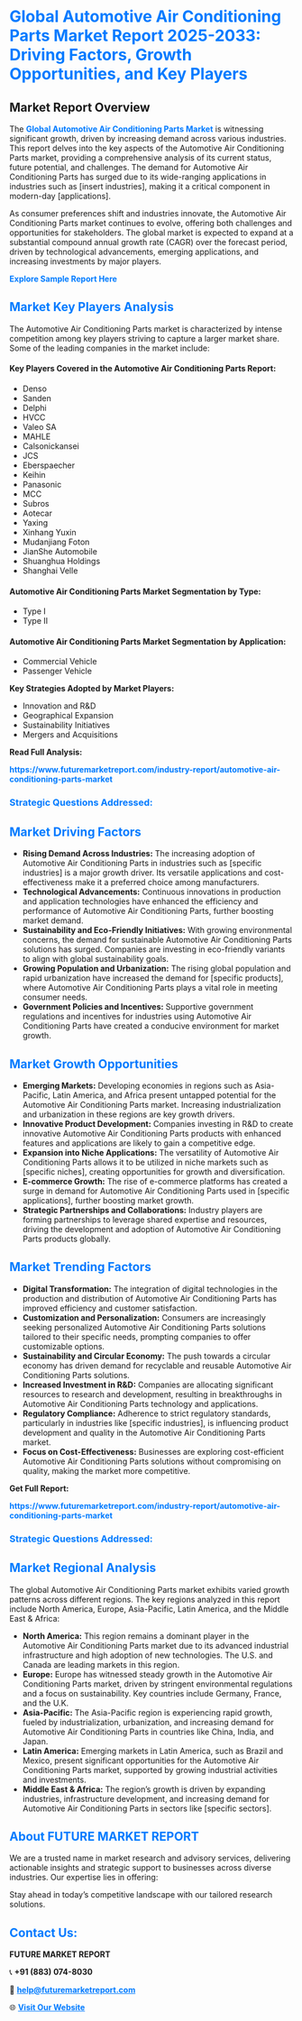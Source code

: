 <h1 style="color: #007BFF;">Global Automotive Air Conditioning Parts Market Report 2025-2033: Driving Factors, Growth Opportunities, and Key Players</h1>

<section id="overview">
<h2>Market Report Overview</h2>
<p>The <a href="https://www.futuremarketreport.com/industry-report/automotive-air-conditioning-parts-market" style="color: #007BFF; text-decoration: none;"><strong>Global Automotive Air Conditioning Parts Market</strong></a> is witnessing significant growth, driven by increasing demand across various industries. This report delves into the key aspects of the Automotive Air Conditioning Parts market, providing a comprehensive analysis of its current status, future potential, and challenges. The demand for Automotive Air Conditioning Parts has surged due to its wide-ranging applications in industries such as [insert industries], making it a critical component in modern-day [applications].</p>
<p>As consumer preferences shift and industries innovate, the Automotive Air Conditioning Parts market continues to evolve, offering both challenges and opportunities for stakeholders. The global market is expected to expand at a substantial compound annual growth rate (CAGR) over the forecast period, driven by technological advancements, emerging applications, and increasing investments by major players.</p>
</section>

<section id="overview">
<p><a href="https://www.futuremarketreport.com/request-sample/reportId=85869" style="color: #007BFF; text-decoration: none;"><strong>Explore Sample Report Here</strong></a></p>
</section>

<section id="key-players">
<h2 style="color: #007BFF;">Market Key Players Analysis</h2>
<p>The Automotive Air Conditioning Parts market is characterized by intense competition among key players striving to capture a larger market share. Some of the leading companies in the market include:</p>
<h4>Key Players Covered in the Automotive Air Conditioning Parts Report:</h4>
<ul><li>Denso</li><li>Sanden</li><li>Delphi</li><li>HVCC</li><li>Valeo SA</li><li>MAHLE</li><li>Calsonickansei</li><li>JCS</li><li>Eberspaecher</li><li>Keihin</li><li>Panasonic</li><li>MCC</li><li>Subros</li><li>Aotecar</li><li>Yaxing</li><li>Xinhang Yuxin</li><li>Mudanjiang Foton</li><li>JianShe Automobile</li><li>Shuanghua Holdings</li><li>Shanghai Velle</li></ul>
<h4>Automotive Air Conditioning Parts Market Segmentation by Type:</h4>
<ul><li>Type I</li><li>Type II</li></ul>

<h4>Automotive Air Conditioning Parts Market Segmentation by Application:</h4>
<ul><li>Commercial Vehicle</li><li>Passenger Vehicle</li></ul>
<p><strong>Key Strategies Adopted by Market Players:</strong></p>
<ul>
<li>Innovation and R&D</li>
<li>Geographical Expansion</li>
<li>Sustainability Initiatives</li>
<li>Mergers and Acquisitions</li>
</ul>
</section>

<section>
<p><strong>Read Full Analysis: </strong></p><a href="https://www.futuremarketreport.com/industry-report/automotive-air-conditioning-parts-market" style="color: #007BFF; text-decoration: none;"><strong>https://www.futuremarketreport.com/industry-report/automotive-air-conditioning-parts-market</strong></a>
<h3 style="color: #007BFF;">Strategic Questions Addressed:</h3>
</section>

<section id="driving-factors">
<h2 style="color: #007BFF;">Market Driving Factors</h2>
<ul>
<li><strong>Rising Demand Across Industries:</strong> The increasing adoption of Automotive Air Conditioning Parts in industries such as [specific industries] is a major growth driver. Its versatile applications and cost-effectiveness make it a preferred choice among manufacturers.</li>
<li><strong>Technological Advancements:</strong> Continuous innovations in production and application technologies have enhanced the efficiency and performance of Automotive Air Conditioning Parts, further boosting market demand.</li>
<li><strong>Sustainability and Eco-Friendly Initiatives:</strong> With growing environmental concerns, the demand for sustainable Automotive Air Conditioning Parts solutions has surged. Companies are investing in eco-friendly variants to align with global sustainability goals.</li>
<li><strong>Growing Population and Urbanization:</strong> The rising global population and rapid urbanization have increased the demand for [specific products], where Automotive Air Conditioning Parts plays a vital role in meeting consumer needs.</li>
<li><strong>Government Policies and Incentives:</strong> Supportive government regulations and incentives for industries using Automotive Air Conditioning Parts have created a conducive environment for market growth.</li>
</ul>
</section>

<section id="growth-opportunities">
<h2 style="color: #007BFF;">Market Growth Opportunities</h2>
<ul>
<li><strong>Emerging Markets:</strong> Developing economies in regions such as Asia-Pacific, Latin America, and Africa present untapped potential for the Automotive Air Conditioning Parts market. Increasing industrialization and urbanization in these regions are key growth drivers.</li>
<li><strong>Innovative Product Development:</strong> Companies investing in R&D to create innovative Automotive Air Conditioning Parts products with enhanced features and applications are likely to gain a competitive edge.</li>
<li><strong>Expansion into Niche Applications:</strong> The versatility of Automotive Air Conditioning Parts allows it to be utilized in niche markets such as [specific niches], creating opportunities for growth and diversification.</li>
<li><strong>E-commerce Growth:</strong> The rise of e-commerce platforms has created a surge in demand for Automotive Air Conditioning Parts used in [specific applications], further boosting market growth.</li>
<li><strong>Strategic Partnerships and Collaborations:</strong> Industry players are forming partnerships to leverage shared expertise and resources, driving the development and adoption of Automotive Air Conditioning Parts products globally.</li>
</ul>
</section>

<section id="trending-factors">
<h2 style="color: #007BFF;">Market Trending Factors</h2>
<ul>
<li><strong>Digital Transformation:</strong> The integration of digital technologies in the production and distribution of Automotive Air Conditioning Parts has improved efficiency and customer satisfaction.</li>
<li><strong>Customization and Personalization:</strong> Consumers are increasingly seeking personalized Automotive Air Conditioning Parts solutions tailored to their specific needs, prompting companies to offer customizable options.</li>
<li><strong>Sustainability and Circular Economy:</strong> The push towards a circular economy has driven demand for recyclable and reusable Automotive Air Conditioning Parts solutions.</li>
<li><strong>Increased Investment in R&D:</strong> Companies are allocating significant resources to research and development, resulting in breakthroughs in Automotive Air Conditioning Parts technology and applications.</li>
<li><strong>Regulatory Compliance:</strong> Adherence to strict regulatory standards, particularly in industries like [specific industries], is influencing product development and quality in the Automotive Air Conditioning Parts market.</li>
<li><strong>Focus on Cost-Effectiveness:</strong> Businesses are exploring cost-efficient Automotive Air Conditioning Parts solutions without compromising on quality, making the market more competitive.</li>
</ul>
</section>

<section>
<p><strong>Get Full Report: </strong></p><a href="https://www.futuremarketreport.com/industry-report/automotive-air-conditioning-parts-market" style="color: #007BFF; text-decoration: none;"><strong>https://www.futuremarketreport.com/industry-report/automotive-air-conditioning-parts-market</strong></a>
<h3 style="color: #007BFF;">Strategic Questions Addressed:</h3>
</section>


<section id="regional-analysis">
<h2 style="color: #007BFF;">Market Regional Analysis</h2>
<p>The global Automotive Air Conditioning Parts market exhibits varied growth patterns across different regions. The key regions analyzed in this report include North America, Europe, Asia-Pacific, Latin America, and the Middle East & Africa:</p>
<ul>
<li><strong>North America:</strong> This region remains a dominant player in the Automotive Air Conditioning Parts market due to its advanced industrial infrastructure and high adoption of new technologies. The U.S. and Canada are leading markets in this region.</li>
<li><strong>Europe:</strong> Europe has witnessed steady growth in the Automotive Air Conditioning Parts market, driven by stringent environmental regulations and a focus on sustainability. Key countries include Germany, France, and the U.K.</li>
<li><strong>Asia-Pacific:</strong> The Asia-Pacific region is experiencing rapid growth, fueled by industrialization, urbanization, and increasing demand for Automotive Air Conditioning Parts in countries like China, India, and Japan.</li>
<li><strong>Latin America:</strong> Emerging markets in Latin America, such as Brazil and Mexico, present significant opportunities for the Automotive Air Conditioning Parts market, supported by growing industrial activities and investments.</li>
<li><strong>Middle East & Africa:</strong> The region’s growth is driven by expanding industries, infrastructure development, and increasing demand for Automotive Air Conditioning Parts in sectors like [specific sectors].</li>
</ul>
</section>

<footer>
<h2 style="color: #007BFF;">About FUTURE MARKET REPORT</h2>
<p>We are a trusted name in market research and advisory services, delivering actionable insights and strategic support to businesses across diverse industries. Our expertise lies in offering:</p>

<p>Stay ahead in today’s competitive landscape with our tailored research solutions.</p>

<h2 style="color: #007BFF;">Contact Us:</h2>
<p><strong>FUTURE MARKET REPORT</strong></p>
<p>📞 <strong>+91 (883) 074-8030</strong></p>
<p>📧 <strong><a href="mailto:help@futuremarketreport.com" style="color: #007BFF;">help@futuremarketreport.com</a></strong></p>
<p>🌐 <strong><a href="https://www.futuremarketreport.com/" style="color: #007BFF;">Visit Our Website</a></strong></p>
</footer>